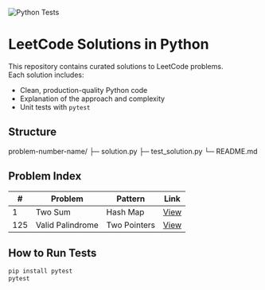 ![Python Tests](https://github.com/Alex-Astralis/python_journey/actions/workflows/python-tests.yml/badge.svg)

# LeetCode Solutions in Python

This repository contains curated solutions to LeetCode problems.  
Each solution includes:
- Clean, production-quality Python code
- Explanation of the approach and complexity
- Unit tests with `pytest`

## Structure
problem-number-name/
├─ solution.py
├─ test_solution.py
└─ README.md

## Problem Index
| #     | Problem                 | Pattern      | Link                           |
|-------|-------------------------|--------------|--------------------------------|
| 1     | Two Sum                 | Hash Map     | [View](0001-two-sum)           |
| 125   | Valid Palindrome        | Two Pointers | [View](0125-valid-palindrome)  |

## How to Run Tests
```bash
pip install pytest
pytest
